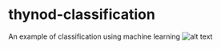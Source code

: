 # thynod-classification
An example of classification using machine learning
![alt text](https://github.com/[username]/[reponame]/blob/[branch]/image.jpg?raw=true)
